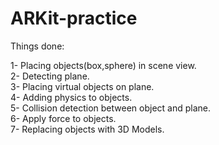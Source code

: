# ARKit-practice

Things done:

1- Placing objects(box,sphere) in scene view.  
2- Detecting plane.  
3- Placing virtual objects on plane.  
4- Adding physics to objects.  
5- Collision detection between object and plane.  
6- Apply force to objects.  
7- Replacing objects with 3D Models.  

